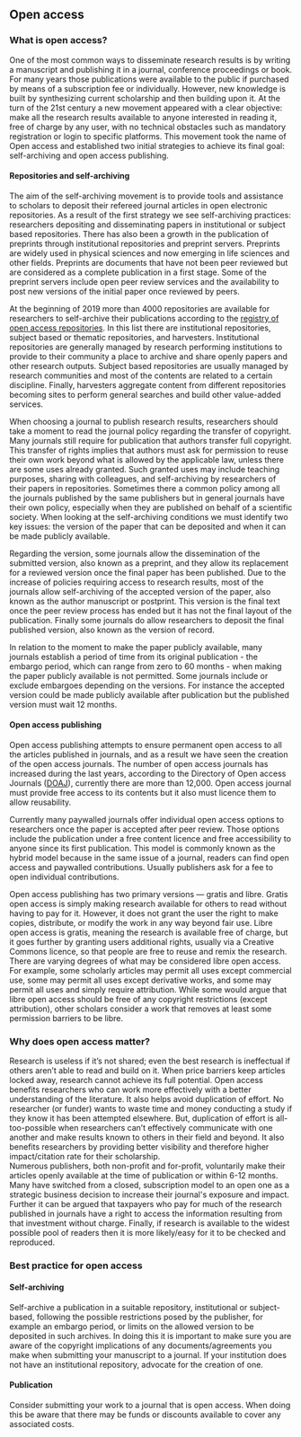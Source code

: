 ## Open access

### What is open access?

One of the most common ways to disseminate research results is by writing a manuscript and publishing it in a journal, conference proceedings or book. For many years those publications were available to the public if purchased by means of a subscription fee or individually.
However, new knowledge is built by synthesizing current scholarship and then building upon it.
At the turn of the 21st century a new movement appeared with a clear objective: make all the research results available to anyone interested in reading it, free of charge by any user, with no technical obstacles such as mandatory registration or login to specific platforms.
This movement took the name of Open access and established two initial strategies to achieve its final goal: self-archiving and open access publishing.

#### Repositories and self-archiving

The aim of the self-archiving movement is to provide tools and assistance to scholars to deposit their refereed journal articles in open electronic repositories.
As a result of the first strategy we see self-archiving practices: researchers depositing and disseminating papers in institutional or subject based repositories.
There has also been a growth in the publication of preprints through institutional repositories and preprint servers. 
Preprints are widely used in physical sciences and now emerging in life sciences and other fields.
Preprints are documents that have not been peer reviewed but are considered as a complete publication in a first stage.
Some of the preprint servers include open peer review services and the availability to post new versions of the initial paper once reviewed by peers.

At the beginning of 2019 more than 4000 repositories are available for researchers to self-archive their publications according to the [registry of open access repositories](http://roar.eprints.org/).
In this list there are institutional repositories, subject based or thematic repositories, and harvesters.
Institutional repositories are generally managed by research performing institutions to provide to their community a place to archive and share openly papers and other research outputs.
Subject based repositories are usually managed by research communities and most of the contents are related to a certain discipline.
Finally, harvesters aggregate content from different repositories becoming sites to perform general searches and build other value-added services.

When choosing a journal to publish research results, researchers should take a moment to read the journal policy regarding the transfer of copyright.
Many journals still require for publication that authors transfer full copyright.
This transfer of rights implies that authors must ask for permission to reuse their own work beyond what is allowed by the applicable law, unless there are some uses already granted.
Such granted uses may include teaching purposes, sharing with colleagues, and self-archiving by researchers of their papers in repositories.
Sometimes there a common policy among all the journals published by the same publishers but in general journals have their own policy, especially when they are published on behalf of a scientific society.
When looking at the self-archiving conditions we must identify two key issues: the version of the paper that can be deposited and when it can be made publicly available.

Regarding the version, some journals allow the dissemination of the submitted version, also known as a preprint, and they allow its replacement for a reviewed version once the final paper has been published.
Due to the increase of policies requiring access to research results, most of the journals allow self-archiving of the accepted version of the paper, also known as the author manuscript or postprint.
This version is the final text once the peer review process has ended but it has not the final layout of the publication. 
Finally some journals do allow researchers to deposit the final published version, also known as the version of record.

In relation to the moment to make the paper publicly available, many journals establish a period of time from its original publication - the embargo period, which can range from zero to 60 months - when making the paper publicly available is not permitted.
Some journals include or exclude embargoes depending on the versions.
For instance the accepted version could be made publicly available after publication but the published version must wait 12 months.

#### Open access publishing

Open access publishing attempts to ensure permanent open access to all the articles published in journals, and as a result we have seen the creation of the open access journals.
The number of open access journals has increased during the last years, according to the Directory of Open access Journals \([DOAJ](http://www.doaj.org)\), currently there are more than 12,000.
Open access journal must provide free access to its contents but it also must licence them to allow reusability.

Currently many paywalled journals offer individual open access options to researchers once the paper is accepted after peer review.
Those options include the publication under a free content licence and free accessibility to anyone since its first publication.
This model is commonly known as the hybrid model because in the same issue of a journal, readers can find open access and paywalled contributions.
Usually publishers ask for a fee to open individual contributions.

Open access publishing has two primary versions — gratis and libre.
Gratis open access is simply making research available for others to read without having to pay for it.
However, it does not grant the user the right to make copies, distribute, or modify the work in any way beyond fair use.
Libre open access is gratis, meaning the research is available free of charge, but it goes further by granting users additional rights, usually via a Creative Commons licence, so that people are free to reuse and remix the research.
There are varying degrees of what may be considered libre open access.
For example, some scholarly articles may permit all uses except commercial use, some may permit all uses except derivative works, and some may permit all uses and simply require attribution.
While some would argue that libre open access should be free of any copyright restrictions (except attribution), other scholars consider a work that removes at least some permission barriers to be libre.

### Why does open access matter?

Research is useless if it’s not shared; even the best research is ineffectual if others aren’t able to read and build on it. 
When price barriers keep articles locked away, research cannot achieve its full potential.
Open access benefits researchers who can work more effectively with a better understanding of the literature.
It also helps avoid duplication of effort.
No researcher (or funder) wants to waste time and money conducting a study if they know it has been attempted elsewhere.
But, duplication of effort is all-too-possible when researchers can’t effectively communicate with one another and make results known to others in their field and beyond.
It also benefits researchers by providing better visibility and therefore higher impact/citation rate for their scholarship.  
Numerous publishers, both non-profit and for-profit, voluntarily make their articles openly available at the time of publication or within 6-12 months.
Many have switched from a closed, subscription model to an open one as a strategic business decision to increase their journal's exposure and impact.
Further it can be argued that taxpayers who pay for much of the research published in journals have a right to access the information resulting from that investment without charge.
Finally, if research is available to the widest possible pool of readers then it is more likely/easy for it to be checked and reproduced.  

### Best practice for open access

#### Self-archiving

Self-archive a publication in a suitable repository, institutional or subject-based, following the possible restrictions posed by the publisher, for example an embargo period, or limits on the allowed version to be deposited in such archives.
In doing this it is important to make sure you are aware of the copyright implications of any documents/agreements you make when submitting your manuscript to a journal.
If your institution does not have an institutional repository, advocate for the creation of one.

#### Publication

Consider submitting your work to a journal that is open access.
When doing this be aware that there may be funds or discounts available to cover any associated costs.
